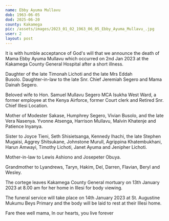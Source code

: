 ```yaml
---
name: Ebby Ayuma Mullavu 
dob: 1963-06-05
dod: 2025-06-20
county: Kakamega
pic: /assets/images/2023_01_02_1963_06_05_Ebby_Ayuma_Mullavu_.jpg
user: 2
layout: post
---
```

<p class='py-2'>It is with humble acceptance of God's will that we announce the death of Mama Ebby Ayuma Mullavu which occurred on 2nd Jan 2023 at the Kakamega County General Hospital after a short illness. 

<p class='py-2'>Daughter of the late Timonah Lichoti and the late Mrs Eddah Busolo. Daughter-in-law to the late Snr. Chief Jeremiah Segero and Mama Dainah Segero.</p>

<p class='py-2'>Beloved wife to Hon. Samuel Mullavu Segero MCA Isukha West Ward, a former employee at the Kenya Airforce, former Court clerk and Retired Snr. Chief Illesi Location. </p>

<p class='py-2'>Mother of Modester Sakase, Humphrey Segero, Vivian Busolo, and the late Vera Nasenya. Yvonne Atsenga, Harrison Mullavu, Malvin Khatenje and Patience Inyanya. </p>

<p class='py-2'>Sister to Joyce Tieni, Seth Shisietsanga, Kennedy Ihachi, the late Stephen Mugaisi, Aggrey Shitsukane, Johnstone Murull, Agrippina Khatembukhani, Harun Amwayi, Timothy Lichoti, Janet Ayuma and Jenipher Lichoti. </p>
  
<p class='py-2'> Mother-in-law to Lewis Ashiono and Josepeter Obuya. </p>

<p class='py-2'>Grandmother to Lyandrews, Taryn, Hakim, Del, Darren, Flavian, Beryl and Wesley. 

<p class='py-2'>The cortege leaves Kakamega County General mortuary on 13th January 2023 at 8.00 am for her home in Illesi for body viewing.</p>
  
<p class='py-2'>The funeral service will take place on 14th January 2023 at St. Augustine Mukumu Beys Primary and the body will be laid to rest at their Illesi home.</p>

<p class='py-2'>Fare thee well mama, In our hearts, you live forever</p><p class='py-2'></p>
